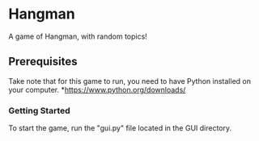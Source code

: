 # Hangman
A game of Hangman, with random topics! 

## Prerequisites
Take note that for this game to run, you need to have Python installed on your computer. 
*https://www.python.org/downloads/

### Getting Started
To start the game, run the "gui.py" file located in the GUI directory. 

